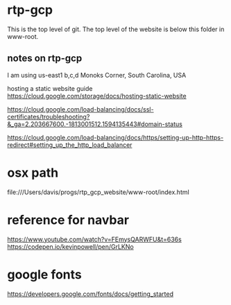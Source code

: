# rtp-gcp

This is the top level of git.  The top level of the website is below this folder in www-root.

## notes on rtp-gcp

I am using us-east1 b,c,d Monoks Corner, South Carolina, USA

hosting a static website guide
https://cloud.google.com/storage/docs/hosting-static-website


https://cloud.google.com/load-balancing/docs/ssl-certificates/troubleshooting?&_ga=2.203667600.-1813001512.1594135443#domain-status


https://cloud.google.com/load-balancing/docs/https/setting-up-http-https-redirect#setting_up_the_http_load_balancer

# osx path
file:///Users/davis/progs/rtp_gcp_website/www-root/index.html


# reference for navbar
https://www.youtube.com/watch?v=FEmysQARWFU&t=636s
https://codepen.io/kevinpowell/pen/GrLKNo

# google fonts
https://developers.google.com/fonts/docs/getting_started

